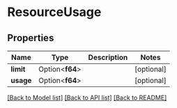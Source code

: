 # ResourceUsage

## Properties

Name | Type | Description | Notes
------------ | ------------- | ------------- | -------------
**limit** | Option<**f64**> |  | [optional]
**usage** | Option<**f64**> |  | [optional]

[[Back to Model list]](../README.md#documentation-for-models) [[Back to API list]](../README.md#documentation-for-api-endpoints) [[Back to README]](../README.md)


